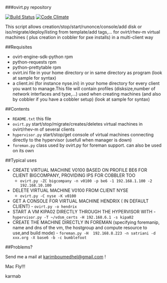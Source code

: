 ###ovirt.py repository

[![Build Status](https://travis-ci.org/karmab/ovirt.svg?branch=master)](https://travis-ci.org/karmab/ovirt)
[![Code Climate](https://codeclimate.com/github/karmab/ovirt/badges/gpa.svg)](https://codeclimate.com/github/karmab/ovirt)

This script allows creation/stop/start/runonce/console/add disk or iso/migrate/deploy/listing from template/add tags,... for ovirt/rhev-m virtual machines ( plus creation in cobbler for pxe installs) in a multi-client way

##Requisites

- ovirt-engine-sdk-python rpm
- python-requests rpm 
- python-prettytable rpm
- ovirt.ini file in your home directory or in same directory as program (look at sample for syntax)
- a client.ini (for instance nyse.ini) in your home directory for every client you want to manage.This file will contain profiles (disksize,number of network interfaces and type,...) used when creating machines (and also by cobbler if you have a cobbler setup) (look at sample for syntax)

##Contents

-    `README.txt` this file
-    `ovirt.py`  start/stop/migrate/creates/deletes virtual machines in ovirt/rhev-m of several clients
-    `hypervisor.py` start/stop/get console of virtual machines connecting directly to the hypervisor (usefull when manager is down) 
-    `foreman.py`  class used by ovirt.py for foreman support. can also be used on its own

##Typical uses
     
- CREATE VIRTUAL MACHINE V0100 BASED ON PROFILE BE6 FOR CLIENT BIGCOMPANY, PROVIDING IPS FOR COBBLER TOO
    - `ovirt.py -ZC bigcompany -n v0100 -p be6 -1 192.168.1.100 -2 192.168.10.100`
-   DELETE VIRTUAL MACHINE V0100 FROM CLIENT NYSE
    -   `ovirt.py -C nyse -K v0100`
-    GET A CONSOLE FOR VIRTUAL MACHINE HENDRIX ( IN DEFAULT CLIENT)
    -    `ovirt.py -o hendrix`
-    START A VM KIPA02 DIRECTLY THROUGH THE HYPERVISOR WITH 
    -    `hypervisor.py -T ~/vdsm_certs -H 192.168.6.1 -s kipa02`
-    CREATE THE MACHINE DIRECTLY IN FOREMAN (specifying foremanip, name and dns of the vm, the hostgroup and compute resource to use,and build mode)
    -    `foreman.py -H  192.168.8.223 -n satriani -d xxx.org -X base6 -b -c bumblefoot`

##Problems?

Send me a mail at [karimboumedhel@gmail.com](mailto:karimboumedhel@gmail.com) !

Mac Fly!!!

karmab
